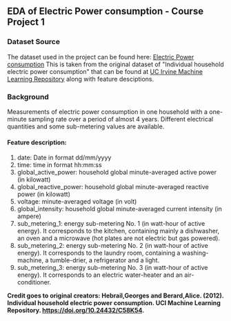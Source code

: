 ## EDA of Electric Power consumption - Course Project 1


### Dataset Source

The dataset used in the project can be found here: [Electric Power consumption](https://d396qusza40orc.cloudfront.net/exdata%2Fdata%2Fhousehold_power_consumption.zip)
This is taken from the original dataset of "Individual household electric power consumption" that can be found at [UC Irvine Machine Learning Repository](https://archive.ics.uci.edu/dataset/235/individual+household+electric+power+consumption) along with feature desciptions.


### Background

Measurements of electric power consumption in one household with a one-minute sampling rate over a period of almost 4 years. Different electrical quantities and some sub-metering values are available.

#### Feature description:

1. date: Date in format dd/mm/yyyy
2. time: time in format hh:mm:ss
3. global_active_power: household global minute-averaged active power (in kilowatt)
4. global_reactive_power: household global minute-averaged reactive power (in kilowatt)
5. voltage: minute-averaged voltage (in volt)
6. global_intensity: household global minute-averaged current intensity (in ampere)
7. sub_metering_1: energy sub-metering No. 1 (in watt-hour of active energy). It corresponds to the kitchen, containing mainly a dishwasher, an oven and a microwave (hot plates are not electric but gas powered).
8. sub_metering_2: energy sub-metering No. 2 (in watt-hour of active energy). It corresponds to the laundry room, containing a washing-machine, a tumble-drier, a refrigerator and a light.
9. sub_metering_3: energy sub-metering No. 3 (in watt-hour of active energy). It corresponds to an electric water-heater and an air-conditioner.


**Credit goes to original creators: Hebrail,Georges and Berard,Alice. (2012). Individual household electric power consumption. UCI Machine Learning Repository. https://doi.org/10.24432/C58K54.**
